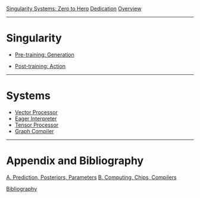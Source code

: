 [Singularity Systems: Zero to Hero](./pref.md)
[Dedication](./dedi.md)
[Overview](./over.md)

---

# Singularity
<!-- - [Inference](./ch2.md) -->
- [Pre-training: Generation](./ch3.md)
<!-- - [Discovery (SS 2.0)]() -->
- [Post-training: Action]()

---

# Systems
- [Vector Processor]()
- [Eager Interpreter](./ch5.md)
- [Tensor Processor]()
- [Graph Compiler]()

---

# Appendix and Bibliography

<!-- [Mathematics](./apa.md) -->
[A. Prediction, Posteriors, Parameters](./apa.md)
[B. Computing, Chips, Compilers](./apb.md)

[Bibliography](./bib.md)